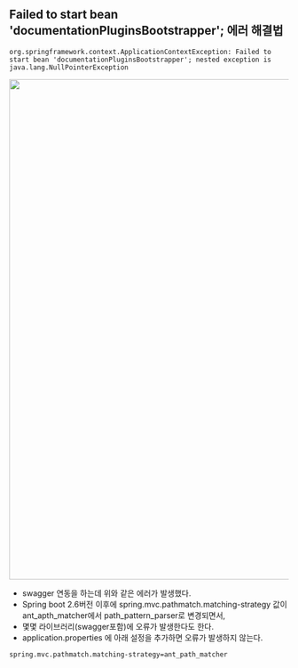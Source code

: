 ##  Failed to start bean 'documentationPluginsBootstrapper'; 에러 해결법

```
org.springframework.context.ApplicationContextException: Failed to start bean 'documentationPluginsBootstrapper'; nested exception is java.lang.NullPointerException
```

<img src="https://user-images.githubusercontent.com/35963403/165728655-fc8a2b90-377f-46da-a72d-89bdf00f529d.PNG" width="900">

- swagger 연동을 하는데 위와 같은 에러가 발생했다.
- Spring boot 2.6버전 이후에 spring.mvc.pathmatch.matching-strategy 값이 ant_apth_matcher에서 path_pattern_parser로 변경되면서,
- 몇몇 라이브러리(swagger포함)에 오류가 발생한다도 한다.
- application.properties 에 아래 설정을 추가하면 오류가 발생하지 않는다.

```
spring.mvc.pathmatch.matching-strategy=ant_path_matcher
```